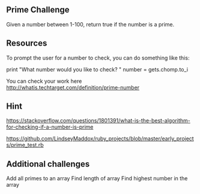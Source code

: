 ## Prime Challenge

Given a number between 1-100, return true if the number is a prime.

## Resources

To prompt the user for a number to check, you can do something like this:

print "What number would you like to check?  "
number = gets.chomp.to_i

You can check your work here http://whatis.techtarget.com/definition/prime-number

## Hint

https://stackoverflow.com/questions/1801391/what-is-the-best-algorithm-for-checking-if-a-number-is-prime

https://github.com/LindseyMaddox/ruby_projects/blob/master/early_projects/prime_test.rb

## Additional challenges

Add all primes to an array
Find length of array
Find highest number in the array